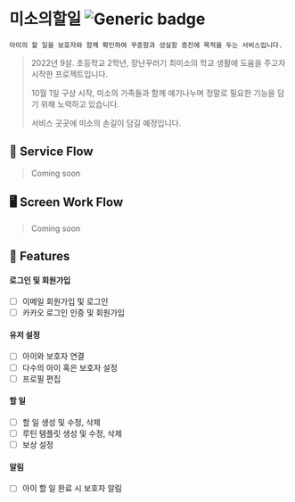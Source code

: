 # 미소의할일 ![Generic badge](https://img.shields.io/badge/PRs-welcome-orange.svg)
<!-- [![GitHub latest commit](https://img.shields.io/github/last-commit/Miso-Todo)](https://github.com/kolonDT/202206_wecode/commit) -->


```아이의 할 일을 보호자와 함께 확인하여 꾸준함과 성실함 증진에 목적을 두는 서비스입니다.```
> 2022년 9살. 초등학교 2학년, 장난꾸러기 최미소의 학교 생활에 도움을 주고자 시작한 프로젝트입니다.
>
> 10월 1일 구상 시작, 미소의 가족들과 함께 얘기나누며 정말로 필요한 기능을 담기 위해 노력하고 있습니다.
>
> 서비스 곳곳에 미소의 손길이 담길 예정입니다.

## 🚙 Service Flow
> Coming soon

## 🖥 Screen Work Flow
> Coming soon

## 🔑 Features
#### 로그인 및 회원가입
* [ ] 이메일 회원가입 및 로그인
* [ ] 카카오 로그인 인증 및 회원가입

#### 유저 설정
* [ ] 아이와 보호자 연결
* [ ] 다수의 아이 혹은 보호자 설정
* [ ] 프로필 편집

#### 할 일
* [ ] 할 일 생성 및 수정, 삭제
* [ ] 루틴 템플릿 생성 및 수정, 삭제
* [ ] 보상 설정

#### 알림
* [ ] 아이 할 일 완료 시 보호자 알림

<!-- ## 🛠 Contribute Setup
**main 브런치를 Fork하고, clone 받으세요. 개발을 시작하기 전에 꼭 error 메세지가 없는지 확인하시길 바랍니다!**
> '미소의할일'은 npm 워크스페이스를 사용하므로 npm7을 기준으로 환경을 설정해야 합니다. <br/>
> 하위 버전을 사용하는 경우 패키지 별로 직접 종속성을 설치해야 하니 주의바랍니다.
```
$ git clone https://github.com/{your-personal-repo}/...
# install dependencies
$ npm install
# serve with hot reload at localhost:3000
$ npm start
```
### Pull Request
PR을 업로드하기 전에 테스트를 실행하여 오류가 없는지 꼭 확인하세요. 오류가 없으면 commit 후 push하면 됩니다 🥳

## 💡 Need to know 

## 💾 DataBase Modeling -->